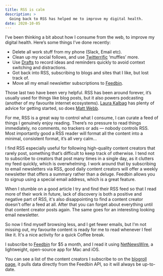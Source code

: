```yaml
---
title: RSS is calm
description: >
  Going back to RSS has helped me to improve my digital health.
date: 2020-10-05
---
```


I’ve been thinking a bit about how I consume from the web, to improve my digital health. Here’s some things I’ve done recently:

- Delete all work stuff from my phone (Slack, Email etc).
- Clean up my social follows, and use [Twitterrific](https://twitterrific.com/ios) ‘muffles’ more.
- Use [Drafts](https://getdrafts.com/) to record ideas and reminders quickly to avoid context switching and distractions.
- Got back into RSS, subscribing to blogs and sites that I like, but lost track of.
- Move all my email newsletter subscriptions to [Feedbin](https://feedbin.com).

Those last two have been very helpful. RSS has been around forever, it’s usually used for things like blog posts, but it also powers podcasting (another of my favourite internet ecosystems). [Laura Kalbag](https://laurakalbag.com/how-to-read-rss-in-2020/) has plenty of advice for getting started, so does [Matt Webb](https://aboutfeeds.com).

For me, RSS is a great way to control what I consume, I can curate a feed of things I genuinely enjoy reading. There’s no pressure to read things immediately, no comments, no trackers or ads — nobody controls RSS. Most importantly good a RSS reader will format all the content into a minimal, consistent format, it’s all very calm…

I find RSS especially useful for following high-quality content creators that rarely post, something that’s difficult to keep track of otherwise. I tend not to subscribe to creators that post many times in a single day, as it clutters my feed quickly, which is overwhelming. I work around that by subscribing to email newsletters via RSS, good daily content creators will offer a weekly newsletter that offers a summary rather than a deluge. Feedbin allows you to signup using a special email address, which is a great feature.

When I stumble on a good article I try and find their RSS feed so that I read more of their work in future, lack of discovery is both a positive and negative part of RSS, it's also disappointing to find a content creator doesn't offer a feed at all. After that you can forget about everything until that content creator posts again. The same goes for an interesting looking email newsletter. 

So now I find myself browsing less, and I get fewer emails, but I'm not missing out, my favourite content is ready for me to read whenever I feel like it. It's a nice activity for a quick Coffee break.

I subscribe to [Feedbin](https://feedbin.com) for $5 a month, and I read it using [NetNewsWire](https://ranchero.com/netnewswire/), a lightweight, open-source app for Mac and iOS.

You can see a list of the content creators I subscribe to on the [blogroll page](/blogroll), it pulls data directly from the Feedbin API, so it will always be up-to-date.
